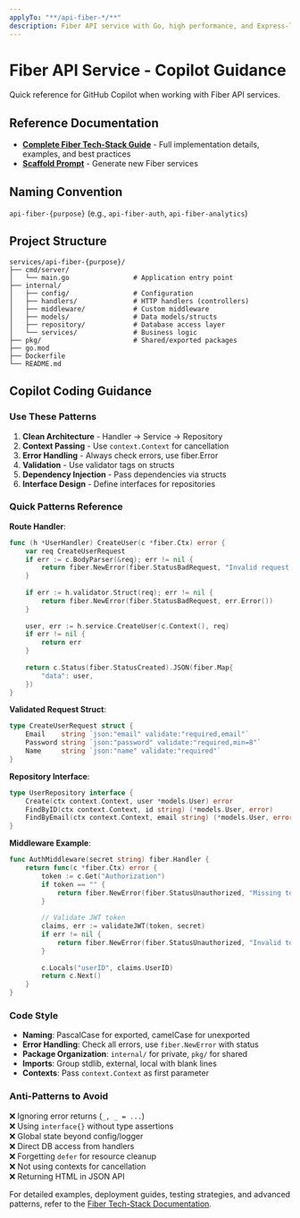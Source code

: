 ```yaml
---
applyTo: "**/api-fiber-*/**"
description: Fiber API service with Go, high performance, and Express-like routing
---
```


# Fiber API Service - Copilot Guidance

Quick reference for GitHub Copilot when working with Fiber API services.

## Reference Documentation

- **[Complete Fiber Tech-Stack Guide](../../../docs/tech-stacks/apis/fiber.md)** - Full implementation details, examples, and best practices
- **[Scaffold Prompt](../prompts/scaffold-api-fiber-service.prompt.md)** - Generate new Fiber services

## Naming Convention

`api-fiber-{purpose}` (e.g., `api-fiber-auth`, `api-fiber-analytics`)

## Project Structure

```
services/api-fiber-{purpose}/
├── cmd/server/
│   └── main.go                # Application entry point
├── internal/
│   ├── config/                # Configuration
│   ├── handlers/              # HTTP handlers (controllers)
│   ├── middleware/            # Custom middleware
│   ├── models/                # Data models/structs
│   ├── repository/            # Database access layer
│   └── services/              # Business logic
├── pkg/                       # Shared/exported packages
├── go.mod
├── Dockerfile
└── README.md
```

## Copilot Coding Guidance

### Use These Patterns

1. **Clean Architecture** - Handler → Service → Repository
2. **Context Passing** - Use `context.Context` for cancellation
3. **Error Handling** - Always check errors, use fiber.Error
4. **Validation** - Use validator tags on structs
5. **Dependency Injection** - Pass dependencies via structs
6. **Interface Design** - Define interfaces for repositories

### Quick Patterns Reference

**Route Handler**:
```go
func (h *UserHandler) CreateUser(c *fiber.Ctx) error {
    var req CreateUserRequest
    if err := c.BodyParser(&req); err != nil {
        return fiber.NewError(fiber.StatusBadRequest, "Invalid request body")
    }
    
    if err := h.validator.Struct(req); err != nil {
        return fiber.NewError(fiber.StatusBadRequest, err.Error())
    }
    
    user, err := h.service.CreateUser(c.Context(), req)
    if err != nil {
        return err
    }
    
    return c.Status(fiber.StatusCreated).JSON(fiber.Map{
        "data": user,
    })
}
```

**Validated Request Struct**:
```go
type CreateUserRequest struct {
    Email    string `json:"email" validate:"required,email"`
    Password string `json:"password" validate:"required,min=8"`
    Name     string `json:"name" validate:"required"`
}
```

**Repository Interface**:
```go
type UserRepository interface {
    Create(ctx context.Context, user *models.User) error
    FindByID(ctx context.Context, id string) (*models.User, error)
    FindByEmail(ctx context.Context, email string) (*models.User, error)
}
```

**Middleware Example**:
```go
func AuthMiddleware(secret string) fiber.Handler {
    return func(c *fiber.Ctx) error {
        token := c.Get("Authorization")
        if token == "" {
            return fiber.NewError(fiber.StatusUnauthorized, "Missing token")
        }
        
        // Validate JWT token
        claims, err := validateJWT(token, secret)
        if err != nil {
            return fiber.NewError(fiber.StatusUnauthorized, "Invalid token")
        }
        
        c.Locals("userID", claims.UserID)
        return c.Next()
    }
}
```

### Code Style

- **Naming**: PascalCase for exported, camelCase for unexported
- **Error Handling**: Check all errors, use `fiber.NewError` with status
- **Package Organization**: `internal/` for private, `pkg/` for shared
- **Imports**: Group stdlib, external, local with blank lines
- **Contexts**: Pass `context.Context` as first parameter

### Anti-Patterns to Avoid

❌ Ignoring error returns (`_, _ = ...`)  
❌ Using `interface{}` without type assertions  
❌ Global state beyond config/logger  
❌ Direct DB access from handlers  
❌ Forgetting `defer` for resource cleanup  
❌ Not using contexts for cancellation  
❌ Returning HTML in JSON API  

For detailed examples, deployment guides, testing strategies, and advanced patterns, refer to the [Fiber Tech-Stack Documentation](../../../docs/tech-stacks/apis/fiber.md).

